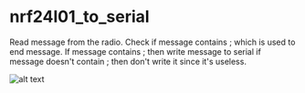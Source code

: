 # nrf24l01_to_serial

Read message from the radio. Check if message contains ; which is used to end message. If message contains ; then write message to serial if message doesn't contain ; then don't write it since it's useless.

![alt text](temperature_wires.png "wires")
